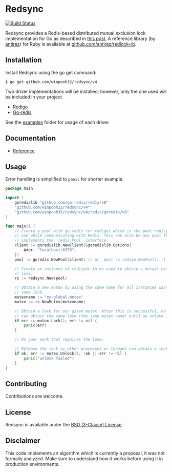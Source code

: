 # Redsync

[![Build Status](https://travis-ci.org/go-redsync/redsync.svg?branch=master)](https://travis-ci.org/go-redsync/redsync)

Redsync provides a Redis-based distributed mutual exclusion lock implementation for Go as described in [this post](http://redis.io/topics/distlock). A reference library (by [antirez](https://github.com/antirez)) for Ruby is available at [github.com/antirez/redlock-rb](https://github.com/antirez/redlock-rb).

## Installation

Install Redsync using the go get command:

    $ go get github.com/winpooh32/redsync/v4

Two driver implementations will be installed; however, only the one used will be included in your project.

 * [Redigo](https://github.com/gomodule/redigo)
 * [Go-redis](https://github.com/go-redis/redis)

See the [examples](examples) folder for usage of each driver.

## Documentation

- [Reference](https://godoc.org/github.com/winpooh32/redsync)

## Usage

Error handling is simplified to `panic` for shorter example.

```go
package main

import (
	goredislib "github.com/go-redis/redis/v8"
	"github.com/winpooh32/redsync/v4"
	"github.com/winpooh32/redsync/v4/redis/goredis/v8"
)

func main() {
	// Create a pool with go-redis (or redigo) which is the pool redisync will
	// use while communicating with Redis. This can also be any pool that
	// implements the `redis.Pool` interface.
	client := goredislib.NewClient(&goredislib.Options{
		Addr: "localhost:6379",
	})
	pool := goredis.NewPool(client) // or, pool := redigo.NewPool(...)

	// Create an instance of redisync to be used to obtain a mutual exclusion
	// lock.
	rs := redsync.New(pool)

	// Obtain a new mutex by using the same name for all instances wanting the
	// same lock.
	mutexname := "my-global-mutex"
	mutex := rs.NewMutex(mutexname)

	// Obtain a lock for our given mutex. After this is successful, no one else
	// can obtain the same lock (the same mutex name) until we unlock it.
	if err := mutex.Lock(); err != nil {
		panic(err)
	}

	// Do your work that requires the lock.

	// Release the lock so other processes or threads can obtain a lock.
	if ok, err := mutex.Unlock(); !ok || err != nil {
		panic("unlock failed")
	}
}
```

## Contributing

Contributions are welcome.

## License

Redsync is available under the [BSD (3-Clause) License](https://opensource.org/licenses/BSD-3-Clause).

## Disclaimer

This code implements an algorithm which is currently a proposal, it was not formally analyzed. Make sure to understand how it works before using it in production environments.
